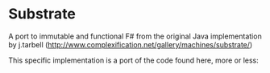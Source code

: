 # Substrate

A port to immutable and functional F# from the original Java implementation by j.tarbell (http://www.complexification.net/gallery/machines/substrate/)

This specific implementation is a port of the code found here, more or less: 